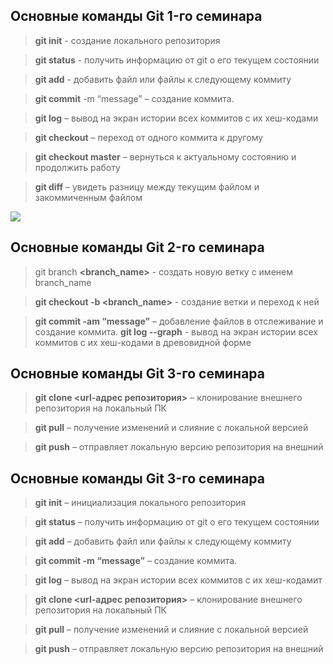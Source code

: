 ## Основные команды Git 1-го семинара

> **git init** - создание локального репозитория

> **git status** - получить информацию от git о его текущем состоянии

> **git add** - добавить файл или файлы к следующему коммиту

> **git commit** -m “message” – создание коммита.

> **git log** – вывод на экран истории всех коммитов с их хеш-кодами

> **git checkout** – переход от одного коммита к другому

> **git checkout master** – вернуться к актуальному состоянию и продолжить работу

> **git diff** – увидеть разницу между текущим файлом и закоммиченным файлом


![](1-9.jpg)

## Основные команды Git 2-го семинара

> git branch **<branch_name>** - создать новую ветку с именем branch_name

> **git checkout  -b <branch_name>** - создание ветки и переход к ней

> **git commit -am “message”** – добавление файлов в отслеживание и       создание коммита.
> **git log --graph** - вывод на экран истории всех коммитов с их хеш-кодами в древовидной форме

## Основные команды Git 3-го семинара

> **git clone <url-адрес репозитория>** – клонирование внешнего репозитория на  локальный ПК

> **git pull** – получение изменений и слияние с локальной версией

> **git push** – отправляет локальную версию репозитория на внешний

## Основные команды Git 3-го семинара

> **git init** – инициализация локального репозитория

>**git status** – получить информацию от git о его текущем состоянии

>**git add** – добавить файл или файлы к следующему коммиту

>**git commit -m “message”** – создание коммита.

>**git log** – вывод на экран истории всех коммитов с их хеш-кодамит

>**git clone <url-адрес репозитория>** – клонирование внешнего репозитория на  локальный ПК

>**git pull** – получение изменений и слияние с локальной версией

>**git push** – отправляет локальную версию репозитория на внешний
